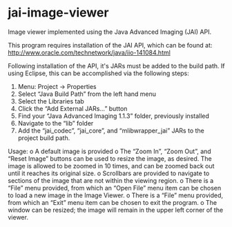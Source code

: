 # jai-image-viewer
Image viewer implemented using the Java Advanced Imaging (JAI) API.

This program requires installation of the JAI API, which can be found at:
http://www.oracle.com/technetwork/java/iio-141084.html

Following installation of the API, it's JARs must be added to the build path.  If using Eclipse, this can be accomplished via the following steps:
1. Menu: Project -> Properties
2. Select “Java Build Path” from the left hand menu
3. Select the Libraries tab
4. Click the “Add External JARs…” button
5. Find your “Java Advanced Imaging 1.1.3” folder, previously installed
6. Navigate to the “lib” folder
7. Add the “jai_codec”, “jai_core”, and “mlibwrapper_jai” JARs to the project build path.

Usage:
o	A default image is provided
o	The “Zoom In”, “Zoom Out”, and “Reset Image” buttons can be used to resize the image, as desired.  The image is allowed to be zoomed in   10 times, and can be zoomed back out until it reaches its original size.
o	Scrollbars are provided to navigate to sections of the image that are not within the viewing region.
o	There is a “File” menu provided, from which an “Open File” menu item can be chosen to load a new image in the Image Viewer.
o	There is a “File” menu provided, from which an “Exit” menu item can be chosen to exit the program.
o	The window can be resized; the image will remain in the upper left corner of the viewer.
